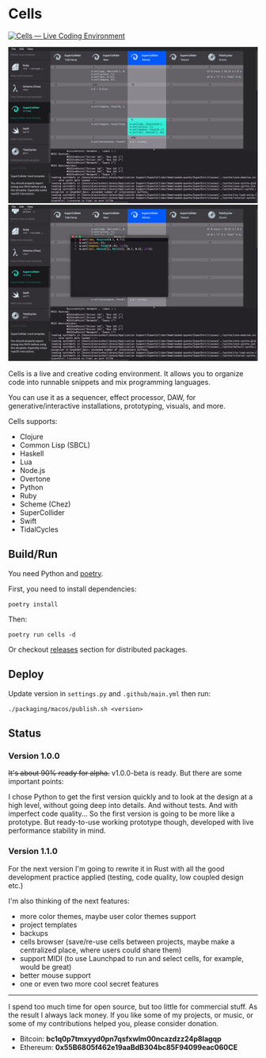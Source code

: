 # Cells

[![Cells — Live Coding Environment](https://img.youtube.com/vi/S0QfVc6bMhg/0.jpg)](https://www.youtube.com/watch?v=S0QfVc6bMhg)

![Screenshot 1](screenshots/001.png)
![Screenshot 2](screenshots/002.png)

Cells is a live and creative coding environment. It allows you to organize
code into runnable snippets and mix programming languages.

You can use it as a sequencer, effect processor, DAW, for
generative/interactive installations, prototyping, visuals, and more.

Cells supports:
- Clojure 
- Common Lisp (SBCL)
- Haskell
- Lua
- Node.js
- Overtone
- Python
- Ruby
- Scheme (Chez)
- SuperCollider
- Swift
- TidalCycles




## Build/Run

You need Python and [poetry](https://github.com/sdispater/poetry).

First, you need to install dependencies:
```
poetry install
```

Then:
```
poetry run cells -d
```

Or checkout [releases](https://github.com/AlesTsurko/cells/releases) section for distributed packages.




## Deploy

Update version in `settings.py` and `.github/main.yml` then run:

```
./packaging/macos/publish.sh <version>
```




## Status

### Version 1.0.0

~~It's about 90% ready for alpha.~~ v1.0.0-beta is ready. But there are some important points:

I chose Python to get the first version quickly and to look at the design
at a high level, without going deep into details. And without tests. And with
imperfect code quality... So the first version is going to be more like a prototype. But ready-to-use
working prototype though, developed with live performance stability in mind.


### Version 1.1.0

For the next version I'm going to rewrite it in Rust with all the good 
development practice applied (testing, code quality, low coupled design etc.)

I'm also thinking of the next features:

- more color themes, maybe user color themes support
- project templates
- backups
- cells browser (save/re-use cells between projects, maybe make a centralized place, where users could share them)
- support MIDI (to use Launchpad to run and select cells, for example, would be great)
- better mouse support
- one or even two more cool secret features




---
I spend too much time for open source, but too little for commercial stuff. As
the result I always lack money. If you like some of my projects, or music, or
some of my contributions helped you, please consider donation.

- Bitcoin: **bc1q0p7tmxyyd0pn7qsfxwlm00ncazdzz24p8lagqp**
- Ethereum: **0x55B6805f462e19aaBdB304bc85F94099eac060CE**

